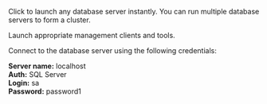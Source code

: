 Click to launch any database server instantly. You can run multiple database servers to form a cluster.

Launch appropriate management clients and tools.

Connect to the database server using the following credentials:

**Server name:** localhost  
**Auth:** SQL Server  
**Login:** sa  
**Password:** password1  